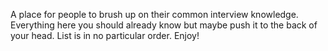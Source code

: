 A place for people to brush up on their common interview knowledge. Everything here you should already know but maybe push it to the back of your head. List is in no particular order. Enjoy!